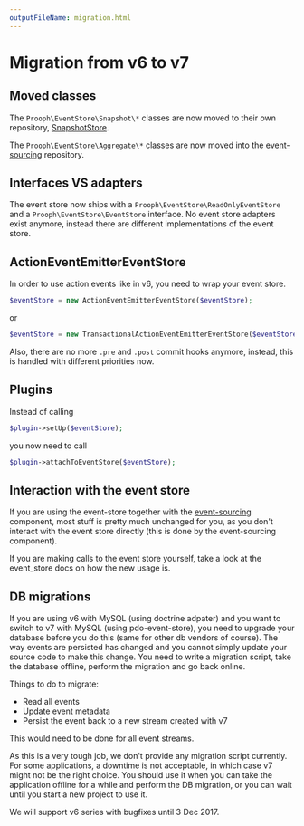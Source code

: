 ```yaml
---
outputFileName: migration.html
---
```


# Migration from v6 to v7

## Moved classes

The `Prooph\EventStore\Snapshot\*` classes are now moved to their own repository, [SnapshotStore](https://github.com/prooph/snapshot-store).

The `Prooph\EventStore\Aggregate\*` classes are now moved into the [event-sourcing](https://github.com/prooph/event-sourcing/) repository.

## Interfaces VS adapters

The event store now ships with a `Prooph\EventStore\ReadOnlyEventStore` and a `Prooph\EventStore\EventStore` interface.
No event store adapters exist anymore, instead there are different implementations of the event store.

## ActionEventEmitterEventStore

In order to use action events like in v6, you need to wrap your event store.

```php
$eventStore = new ActionEventEmitterEventStore($eventStore);
```

or

```php
$eventStore = new TransactionalActionEventEmitterEventStore($eventStore);
```

Also, there are no more `.pre` and `.post` commit hooks anymore, instead, this is handled with different priorities now.

## Plugins

Instead of calling

```php
$plugin->setUp($eventStore);
```

you now need to call

```php
$plugin->attachToEventStore($eventStore);
```

## Interaction with the event store

If you are using the event-store together with the [event-sourcing](https://github.com/prooph/event-sourcing/) component,
most stuff is pretty much unchanged for you, as you don't interact with the event store directly (this is done by the
event-sourcing component).

If you are making calls to the event store yourself, take a look at the event_store docs on how the new usage is.

## DB migrations

If you are using v6 with MySQL (using doctrine adpater) and you want to switch to v7 with MySQL (using pdo-event-store),
you need to upgrade your database before you do this (same for other db vendors of course). The way events are
persisted has changed and you cannot simply update your source code to make this change. You need to write a migration
script, take the database offline, perform the migration and go back online.

Things to do to migrate:
- Read all events
- Update event metadata
- Persist the event back to a new stream created with v7

This would need to be done for all event streams.

As this is a very tough job, we don't provide any migration script currently. For some applications, a downtime is not
acceptable, in which case v7 might not be the right choice. You should use it when you can take the application offline
for a while and perform the DB migration, or you can wait until you start a new project to use it.

We will support v6 series with bugfixes until 3 Dec 2017.
